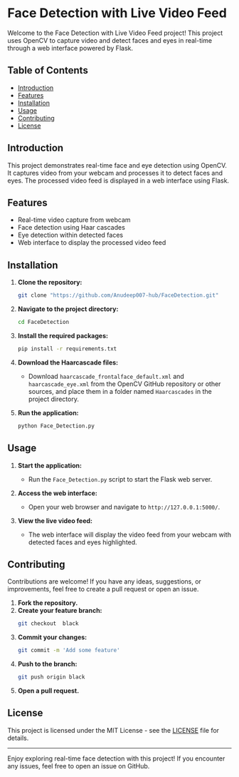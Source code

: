 # Face Detection with Live Video Feed

Welcome to the Face Detection with Live Video Feed project! This project uses OpenCV to capture video and detect faces and eyes in real-time through a web interface powered by Flask.

## Table of Contents

- [Introduction](#introduction)
- [Features](#features)
- [Installation](#installation)
- [Usage](#usage)
- [Contributing](#contributing)
- [License](#license)

## Introduction

This project demonstrates real-time face and eye detection using OpenCV. It captures video from your webcam and processes it to detect faces and eyes. The processed video feed is displayed in a web interface using Flask.

## Features

- Real-time video capture from webcam
- Face detection using Haar cascades
- Eye detection within detected faces
- Web interface to display the processed video feed

## Installation

1. **Clone the repository:**
    ```sh
    git clone "https://github.com/Anudeep007-hub/FaceDetection.git"
    ```
2. **Navigate to the project directory:**
    ```sh
    cd FaceDetection
    ```
3. **Install the required packages:**
    ```sh
    pip install -r requirements.txt
    ```
4. **Download the Haarcascade files:**
    - Download `haarcascade_frontalface_default.xml` and `haarcascade_eye.xml` from the OpenCV GitHub repository or other sources, and place them in a folder named `Haarcascades` in the project directory.

5. **Run the application:**
    ```sh
    python Face_Detection.py
    ```

## Usage

1. **Start the application:**
   - Run the `Face_Detection.py` script to start the Flask web server.

2. **Access the web interface:**
   - Open your web browser and navigate to `http://127.0.0.1:5000/`.

3. **View the live video feed:**
   - The web interface will display the video feed from your webcam with detected faces and eyes highlighted.

## Contributing

Contributions are welcome! If you have any ideas, suggestions, or improvements, feel free to create a pull request or open an issue.

1. **Fork the repository.**
2. **Create your feature branch:**
    ```sh
    git checkout  black
    ```
3. **Commit your changes:**
    ```sh
    git commit -m 'Add some feature'
    ```
4. **Push to the branch:**
    ```sh
    git push origin black
    ```
5. **Open a pull request.**

## License

This project is licensed under the MIT License - see the [LICENSE](LICENSE) file for details.

---

Enjoy exploring real-time face detection with this project! If you encounter any issues, feel free to open an issue on GitHub.
